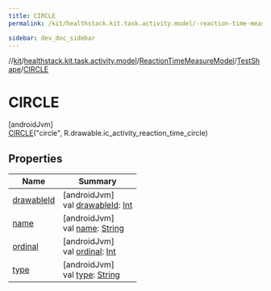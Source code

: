 ```yaml
---
title: CIRCLE
permalink: /kit/healthstack.kit.task.activity.model/-reaction-time-measure-model/-test-shape/-c-i-r-c-l-e/index.html

sidebar: dev_doc_sidebar
---
```

//[kit](../../../../../index.html)/[healthstack.kit.task.activity.model](../../../index.html)/[ReactionTimeMeasureModel](../../index.html)/[TestShape](../index.html)/[CIRCLE](index.html)



# CIRCLE



[androidJvm]\
[CIRCLE](index.html)(&quot;circle&quot;, R.drawable.ic_activity_reaction_time_circle)



## Properties


| Name | Summary |
|---|---|
| [drawableId](../drawable-id.html) | [androidJvm]<br>val [drawableId](../drawable-id.html): [Int](https://kotlinlang.org/api/latest/jvm/stdlib/kotlin/-int/index.html) |
| [name](../../../../healthstack.kit.ui.util/-interaction-type/-n-o-t-h-i-n-g/index.html#-372974862%2FProperties%2F-106109196) | [androidJvm]<br>val [name](../../../../healthstack.kit.ui.util/-interaction-type/-n-o-t-h-i-n-g/index.html#-372974862%2FProperties%2F-106109196): [String](https://kotlinlang.org/api/latest/jvm/stdlib/kotlin/-string/index.html) |
| [ordinal](../../../../healthstack.kit.ui.util/-interaction-type/-n-o-t-h-i-n-g/index.html#-739389684%2FProperties%2F-106109196) | [androidJvm]<br>val [ordinal](../../../../healthstack.kit.ui.util/-interaction-type/-n-o-t-h-i-n-g/index.html#-739389684%2FProperties%2F-106109196): [Int](https://kotlinlang.org/api/latest/jvm/stdlib/kotlin/-int/index.html) |
| [type](../type.html) | [androidJvm]<br>val [type](../type.html): [String](https://kotlinlang.org/api/latest/jvm/stdlib/kotlin/-string/index.html) |

